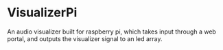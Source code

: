 # VisualizerPi
An audio visualizer built for raspberry pi, which takes input through a web portal, and outputs the visualizer signal to an led array. 
